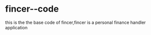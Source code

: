 # fincer--code
this is the the base code of fincer,fincer is a personal finance handler application
